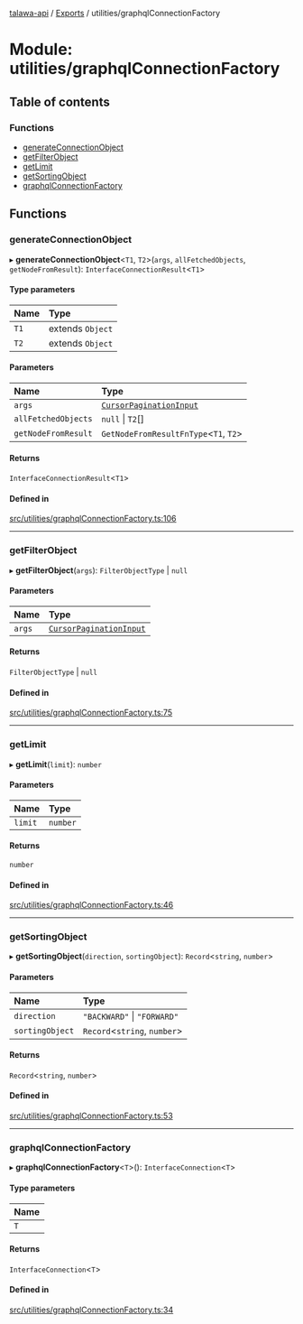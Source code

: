 [talawa-api](../README.md) / [Exports](../modules.md) / utilities/graphqlConnectionFactory

# Module: utilities/graphqlConnectionFactory

## Table of contents

### Functions

- [generateConnectionObject](utilities_graphqlConnectionFactory.md#generateconnectionobject)
- [getFilterObject](utilities_graphqlConnectionFactory.md#getfilterobject)
- [getLimit](utilities_graphqlConnectionFactory.md#getlimit)
- [getSortingObject](utilities_graphqlConnectionFactory.md#getsortingobject)
- [graphqlConnectionFactory](utilities_graphqlConnectionFactory.md#graphqlconnectionfactory)

## Functions

### generateConnectionObject

▸ **generateConnectionObject**\<`T1`, `T2`\>(`args`, `allFetchedObjects`, `getNodeFromResult`): `InterfaceConnectionResult`\<`T1`\>

#### Type parameters

| Name | Type             |
| :--- | :--------------- |
| `T1` | extends `Object` |
| `T2` | extends `Object` |

#### Parameters

| Name                | Type                                                                            |
| :------------------ | :------------------------------------------------------------------------------ |
| `args`              | [`CursorPaginationInput`](types_generatedGraphQLTypes.md#cursorpaginationinput) |
| `allFetchedObjects` | `null` \| `T2`[]                                                                |
| `getNodeFromResult` | `GetNodeFromResultFnType`\<`T1`, `T2`\>                                         |

#### Returns

`InterfaceConnectionResult`\<`T1`\>

#### Defined in

[src/utilities/graphqlConnectionFactory.ts:106](https://github.com/PalisadoesFoundation/talawa-api/blob/cf57ca9/src/utilities/graphqlConnectionFactory.ts#L106)

---

### getFilterObject

▸ **getFilterObject**(`args`): `FilterObjectType` \| `null`

#### Parameters

| Name   | Type                                                                            |
| :----- | :------------------------------------------------------------------------------ |
| `args` | [`CursorPaginationInput`](types_generatedGraphQLTypes.md#cursorpaginationinput) |

#### Returns

`FilterObjectType` \| `null`

#### Defined in

[src/utilities/graphqlConnectionFactory.ts:75](https://github.com/PalisadoesFoundation/talawa-api/blob/cf57ca9/src/utilities/graphqlConnectionFactory.ts#L75)

---

### getLimit

▸ **getLimit**(`limit`): `number`

#### Parameters

| Name    | Type     |
| :------ | :------- |
| `limit` | `number` |

#### Returns

`number`

#### Defined in

[src/utilities/graphqlConnectionFactory.ts:46](https://github.com/PalisadoesFoundation/talawa-api/blob/cf57ca9/src/utilities/graphqlConnectionFactory.ts#L46)

---

### getSortingObject

▸ **getSortingObject**(`direction`, `sortingObject`): `Record`\<`string`, `number`\>

#### Parameters

| Name            | Type                           |
| :-------------- | :----------------------------- |
| `direction`     | `"BACKWARD"` \| `"FORWARD"`    |
| `sortingObject` | `Record`\<`string`, `number`\> |

#### Returns

`Record`\<`string`, `number`\>

#### Defined in

[src/utilities/graphqlConnectionFactory.ts:53](https://github.com/PalisadoesFoundation/talawa-api/blob/cf57ca9/src/utilities/graphqlConnectionFactory.ts#L53)

---

### graphqlConnectionFactory

▸ **graphqlConnectionFactory**\<`T`\>(): `InterfaceConnection`\<`T`\>

#### Type parameters

| Name |
| :--- |
| `T`  |

#### Returns

`InterfaceConnection`\<`T`\>

#### Defined in

[src/utilities/graphqlConnectionFactory.ts:34](https://github.com/PalisadoesFoundation/talawa-api/blob/cf57ca9/src/utilities/graphqlConnectionFactory.ts#L34)
